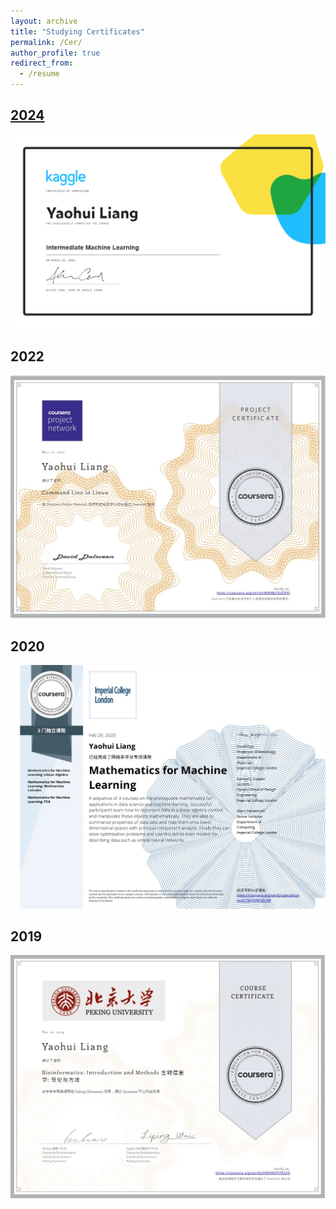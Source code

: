 ```yaml
---
layout: archive
title: "Studying Certificates"
permalink: /Cer/
author_profile: true
redirect_from:
  - /resume
---
```



<div class="rounded-border-box">
    <h2><a href="/certificates/2024">2024</a></h2>
  <div class="image-container">
      <a href="/images/certificates/2024_Intermediate Machine Learning.png">
        <img src="/images/certificates/2024_Intermediate Machine Learning.png" alt='2024_Intermediate Machine Learning' ></a>
  </div>
</div>


<div class="rounded-border-box">
    <h2>2022</h2>
    <div class="image-container">
      <a href="/images/certificates/2022_Command Line in Linux.jpg">
        <img src="/images/certificates/2022_Command Line in Linux.jpg" alt='2022_Command Line in Linux' ></a>
      </div>
</div>


<div class="rounded-border-box">
    <h2>2020</h2>
    <div class="image-container">
      <a href="/images/certificates/2020_Mathematics for Machine Learning.jpg">
        <img src="/images/certificates/2020_Mathematics for Machine Learning.jpg" alt='2020_Mathematics for Machine Learning' ></a>
      </div>
</div>

<div class="rounded-border-box">
    <h2>2019</h2>
    <div class="image-container">
      <a href="/images/certificates/2019_Bioinformatics Introduction and Method.jpg">
        <img src="/images/certificates/2019_Bioinformatics Introduction and Method.jpg" alt='2019_Bioinformatics Introduction and Method' ></a>
      </div>
</div>
